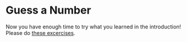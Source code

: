 # Guess a Number

Now you have enough time to try what you learned in the introduction! Please do [these excercises](https://github.com/fugufisch/hu_bp_python_course/02_guess_a_number/exercise.md).
